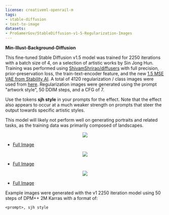 ```yaml
---
license: creativeml-openrail-m
tags:
- stable-diffusion
- text-to-image
datasets:
- ProGamerGov/StableDiffusion-v1-5-Regularization-Images
---
```


**Min-Illust-Background-Diffusion**

This fine-tuned Stable Diffusion v1.5 model was trained for 2250 iterations with a batch size of 4, on a selection of artistic works by Sin Jong Hun. Training was performed using [ShivamShrirao/diffusers](https://github.com/ShivamShrirao/diffusers) with full precision, prior-preservation loss, the train-text-encoder feature, and the new [1.5 MSE VAE from Stability AI](https://huggingface.co/stabilityai/sd-vae-ft-mse). A total of 4120 regularization / class images were used from [here](https://huggingface.co/datasets/ProGamerGov/StableDiffusion-v1-5-Regularization-Images). Regularization images were generated using the prompt "artwork style", 50 DDIM steps, and a CFG of 7.

Use the tokens **sjh style** in your prompts for the effect. Note that the effect also appears to occur at a much weaker strength on prompts that steer the output towards specific artistic styles.

This model will likely not perform well on generating portraits and related tasks, as the training data was primarily composed of landscapes.


<div align="center">
<img src="https://huggingface.co/ProGamerGov/Min-Illust-Background-Diffusion/resolve/main/v1_size_512x768_t3x4.png">
</div>

* [Full Image](https://huggingface.co/ProGamerGov/Min-Illust-Background-Diffusion/resolve/main/v1_size_512x768_t3x4.png)

<div align="center">
<img src="https://huggingface.co/ProGamerGov/Min-Illust-Background-Diffusion/resolve/main/v1_size_512x512_t4x10.png">
</div>

* [Full Image](https://huggingface.co/ProGamerGov/Min-Illust-Background-Diffusion/resolve/main/v1_size_512x512_t4x10.png)

<div align="center">
<img src="https://huggingface.co/ProGamerGov/Min-Illust-Background-Diffusion/resolve/main/v1_512x512_t4x5.png">
</div>

* [Full Image](https://huggingface.co/ProGamerGov/Min-Illust-Background-Diffusion/resolve/main/v1_512x512_t4x5.png)


Example images were generated with the v1 2250 iteration model using 50 steps of DPM++ 2M Karras with a format of:
 
```
<prompt>, sjh style
```
